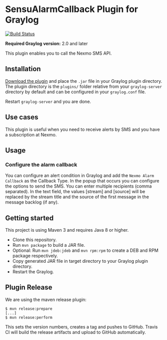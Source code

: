 # SensuAlarmCallback Plugin for Graylog

[![Build Status](https://travis-ci.org/cvtienhoven/graylog-plugin-nexmo.svg?branch=master)](https://travis-ci.org/cvtienhoven/graylog-plugin-nexmo)


**Required Graylog version:** 2.0 and later


This plugin enables you to call the Nexmo SMS API.


## Installation

[Download the plugin](https://github.com/https://github.com/cvtienhoven/graylog-plugin-nexmo.git/releases)
and place the `.jar` file in your Graylog plugin directory. The plugin directory
is the `plugins/` folder relative from your `graylog-server` directory by default
and can be configured in your `graylog.conf` file.

Restart `graylog-server` and you are done.

## Use cases

This plugin is useful when you need to receive alerts by SMS and you have a subscription at Nexmo.

## Usage

### Configure the alarm callback

You can configure an alert condition in Graylog and add the `Nexmo Alarm Callback` as the Callback Type. 
In the popup that occurs you can configure the options to send the SMS. You can enter multiple recipients 
(comma separated). In the text field, the values [stream] and [source] will be replaced by the stream title 
and the source of the first message in the message backlog (if any).


Getting started
---------------

This project is using Maven 3 and requires Java 8 or higher.

* Clone this repository.
* Run `mvn package` to build a JAR file.
* Optional: Run `mvn jdeb:jdeb` and `mvn rpm:rpm` to create a DEB and RPM package respectively.
* Copy generated JAR file in target directory to your Graylog plugin directory.
* Restart the Graylog.

Plugin Release
--------------

We are using the maven release plugin:

```
$ mvn release:prepare
[...]
$ mvn release:perform
```

This sets the version numbers, creates a tag and pushes to GitHub. Travis CI will build the release artifacts and upload to GitHub automatically.
